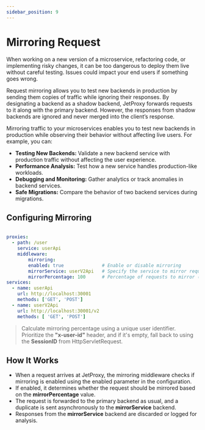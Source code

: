 ```yaml
---
sidebar_position: 9
---
```


# Mirroring Request

When working on a new version of a microservice, refactoring code, or implementing risky changes, it can be too dangerous to deploy them live without careful testing. Issues could impact your end users if something goes wrong.

Request mirroring allows you to test new backends in production by sending them copies of traffic while ignoring their responses. By designating a backend as a shadow backend, JetProxy forwards requests to it along with the primary backend. However, the responses from shadow backends are ignored and never merged into the client’s response.

Mirroring traffic to your microservices enables you to test new backends in production while observing their behavior without affecting live users. For example, you can:

* **Testing New Backends:** Validate a new backend service with production traffic without affecting the user experience.
* **Performance Analysis:** Test how a new service handles production-like workloads.
* **Debugging and Monitoring:** Gather analytics or track anomalies in backend services.
* **Safe Migrations:** Compare the behavior of two backend services during migrations.

## Configuring Mirroring

```yaml

proxies:
  - path: /user
    service: userApi
    middleware:
        mirroring:
        enabled: true              # Enable or disable mirroring
        mirrorService: userV2Api   # Specify the service to mirror requests to
        mirrorPercentage: 100      # Percentage of requests to mirror (1-100)
services:
  - name: userApi
    url: http://localhost:30001
    methods: ['GET', 'POST']
  - name: userV2Api
    url: http://localhost:30001/v2
    methods: [ 'GET', 'POST']
```

> Calculate mirroring percentage using a unique user identifier. Prioritize the **"x-user-id"** header, and if it's empty, fall back to using the **SessionID** from HttpServletRequest.

## How It Works

* When a request arrives at JetProxy, the mirroring middleware checks if mirroring is enabled using the enabled parameter in the configuration.
* If enabled, it determines whether the request should be mirrored based on the **mirrorPercentage** value.
* The request is forwarded to the primary backend as usual, and a duplicate is sent asynchronously to the **mirrorService** backend.
* Responses from the **mirrorService** backend are discarded or logged for analysis.